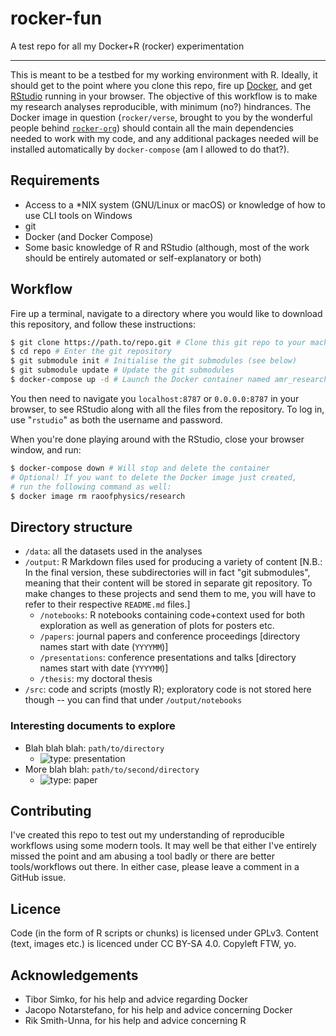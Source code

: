 # rocker-fun

A test repo for all my Docker+R (rocker) experimentation

---

This is meant to be a testbed for my working environment with R.
Ideally, it should get to the point where you clone this repo, fire up [Docker](https://www.docker.com/), and get [RStudio](https://www.rstudio.com/) running in your browser.
The objective of this workflow is to make my research analyses reproducible, with minimum (no?) hindrances.
The Docker image in question (`rocker/verse`, brought to you by the wonderful people behind [`rocker-org`](https://github.com/rocker-org)) should contain all the main dependencies needed to work with my code, and any additional packages needed will be installed automatically by `docker-compose` (am I allowed to do that?).

## Requirements

- Access to a \*NIX system (GNU/Linux or macOS) or knowledge of how to use CLI tools on Windows
- git
- Docker (and Docker Compose)
- Some basic knowledge of R and RStudio (although, most of the work should be entirely automated or self-explanatory or both)

## Workflow

Fire up a terminal, navigate to a directory where you would like to download this repository, and follow these instructions:

```bash
$ git clone https://path.to/repo.git # Clone this git repo to your machine
$ cd repo # Enter the git repository
$ git submodule init # Initialise the git submodules (see below)
$ git submodule update # Update the git submodules
$ docker-compose up -d # Launch the Docker container named amr_research
```

You then need to navigate you `localhost:8787` or `0.0.0.0:8787` in your browser, to see RStudio along with all the files from the repository.
To log in, use "`rstudio`" as both the username and password.

When you're done playing around with the RStudio, close your browser window, and run:

```bash
$ docker-compose down # Will stop and delete the container
# Optional! If you want to delete the Docker image just created,
# run the following command as well:
$ docker image rm raoofphysics/research
```

## Directory structure

- `/data`: all the datasets used in the analyses
- `/output`: R Markdown files used for producing a variety of content [N.B.: In the final version, these subdirectories will in fact "git submodules", meaning that their content will be stored in separate git repository. To make changes to these projects and send them to me, you will have to refer to their respective `README.md` files.]
    - `/notebooks`: R notebooks containing code+context used for both exploration as well as generation of plots for posters etc.
    - `/papers`: journal papers and conference proceedings [directory names start with date (`YYYYMM`)]
    - `/presentations`: conference presentations and talks [directory names start with date (`YYYYMM`)]
    - `/thesis`: my doctoral thesis
- `/src`: code and scripts (mostly R); exploratory code is not stored here though -- you can find that under `/output/notebooks`

### Interesting documents to explore

- Blah blah blah: `path/to/directory`
    - ![type: presentation](https://img.shields.io/badge/type-presentation-blue.svg)
- More blah blah: `path/to/second/directory`
    - ![type: paper](https://img.shields.io/badge/type-paper-blue.svg)

## Contributing

I've created this repo to test out my understanding of reproducible workflows using some modern tools.
It may well be that either I've entirely missed the point and am abusing a tool badly or there are better tools/workflows out there.
In either case, please leave a comment in a GitHub issue.

## Licence

Code (in the form of R scripts or chunks) is licensed under GPLv3.
Content (text, images etc.) is licenced under CC BY-SA 4.0.
Copyleft FTW, yo.

## Acknowledgements

- Tibor Simko, for his help and advice regarding Docker
- Jacopo Notarstefano, for his help and advice concerning Docker
- Rik Smith-Unna, for his help and advice concerning R
